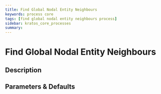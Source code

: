 ```yaml
---
title: Find Global Nodal Entity Neighbours
keywords: process core
tags: [find global nodal entity neighbours process]
sidebar: kratos_core_processes
summary: 
---
```


# Find Global Nodal Entity Neighbours

## Description

## Parameters & Defaults